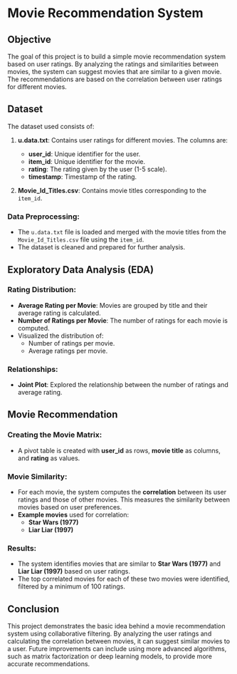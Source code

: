 # Movie Recommendation System

## Objective
The goal of this project is to build a simple movie recommendation system based on user ratings. By analyzing the ratings and similarities between movies, the system can suggest movies that are similar to a given movie. The recommendations are based on the correlation between user ratings for different movies.

## Dataset
The dataset used consists of:
1. **u.data.txt**: Contains user ratings for different movies. The columns are:
   - **user_id**: Unique identifier for the user.
   - **item_id**: Unique identifier for the movie.
   - **rating**: The rating given by the user (1-5 scale).
   - **timestamp**: Timestamp of the rating.
   
2. **Movie_Id_Titles.csv**: Contains movie titles corresponding to the `item_id`.

### Data Preprocessing:
- The `u.data.txt` file is loaded and merged with the movie titles from the `Movie_Id_Titles.csv` file using the `item_id`.
- The dataset is cleaned and prepared for further analysis.

## Exploratory Data Analysis (EDA)

### Rating Distribution:
- **Average Rating per Movie**: Movies are grouped by title and their average rating is calculated.
- **Number of Ratings per Movie**: The number of ratings for each movie is computed.
- Visualized the distribution of:
  - Number of ratings per movie.
  - Average ratings per movie.

### Relationships:
- **Joint Plot**: Explored the relationship between the number of ratings and average rating.
  
## Movie Recommendation

### Creating the Movie Matrix:
- A pivot table is created with **user_id** as rows, **movie title** as columns, and **rating** as values.
  
### Movie Similarity:
- For each movie, the system computes the **correlation** between its user ratings and those of other movies. This measures the similarity between movies based on user preferences.
- **Example movies** used for correlation:
  - **Star Wars (1977)**
  - **Liar Liar (1997)**
  
### Results:
- The system identifies movies that are similar to **Star Wars (1977)** and **Liar Liar (1997)** based on user ratings.
- The top correlated movies for each of these two movies were identified, filtered by a minimum of 100 ratings.

## Conclusion
This project demonstrates the basic idea behind a movie recommendation system using collaborative filtering. By analyzing the user ratings and calculating the correlation between movies, it can suggest similar movies to a user. Future improvements can include using more advanced algorithms, such as matrix factorization or deep learning models, to provide more accurate recommendations.
